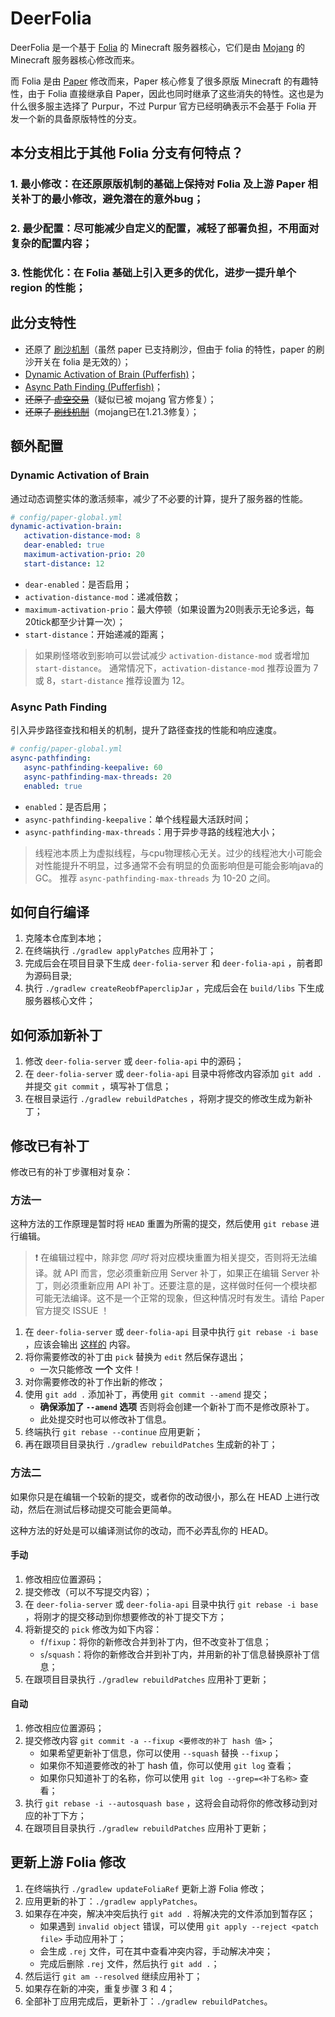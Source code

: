 # DeerFolia

DeerFolia 是一个基于 [Folia](https://papermc.io/software/folia) 的 Minecraft 服务器核心，它们是由 [Mojang](https://mojang.com) 的 Minecraft 服务器核心修改而来。

而 Folia 是由  [Paper](https://papermc.io/software/paper) 修改而来，Paper 核心修复了很多原版 Minecraft 的有趣特性，由于 Folia 直接继承自 Paper，因此也同时继承了这些消失的特性。这也是为什么很多服主选择了 Purpur，不过 Purpur 官方已经明确表示不会基于 Folia 开发一个新的具备原版特性的分支。

## 本分支相比于其他 Folia 分支有何特点？

### 1. 最小修改：在还原原版机制的基础上保持对 Folia 及上游 Paper 相关补丁的最小修改，避免潜在的意外bug；

### 2. 最少配置：尽可能减少自定义的配置，减轻了部署负担，不用面对复杂的配置内容；

### 3. 性能优化：在 Folia 基础上引入更多的优化，进步一提升单个 region 的性能；

## 此分支特性

- 还原了 [刷沙机制](patches/server/0003-Allow-sand-duplication.patch)（虽然 paper 已支持刷沙，但由于 folia 的特性，paper 的刷沙开关在 folia 是无效的）；
- [Dynamic Activation of Brain (Pufferfish)](patches/server/0005-Dynamic-Activation-Brain.patch)；
- [Async Path Finding (Pufferfish)](patches/server/0006-Async-Pathfinding.patch)；
- ~~还原了 [虚空交易](https://ssl.lunadeer.cn:14446/zhangyuheng/DeerFolia/src/branch/master/patches/server/0002-Allow-void-trading.patch)~~（疑似已被 mojang 官方修复）；
- ~~还原了 [刷线机制](https://ssl.lunadeer.cn:14446/zhangyuheng/DeerFolia/src/branch/master/patches/server/0004-Allow-tripwire-duplication.patch)~~（mojang已在1.21.3修复）；

## 额外配置

### Dynamic Activation of Brain

通过动态调整实体的激活频率，减少了不必要的计算，提升了服务器的性能。

```yaml
# config/paper-global.yml
dynamic-activation-brain:
   activation-distance-mod: 8
   dear-enabled: true
   maximum-activation-prio: 20
   start-distance: 12
```
- `dear-enabled`：是否启用；
- `activation-distance-mod`：递减倍数；
- `maximum-activation-prio`：最大停顿（如果设置为20则表示无论多远，每20tick都至少计算一次）；
- `start-distance`：开始递减的距离；

> 如果刷怪塔收到影响可以尝试减少 `activation-distance-mod` 或者增加 `start-distance`。
> 通常情况下，`activation-distance-mod` 推荐设置为 7 或 8，`start-distance` 推荐设置为 12。

### Async Path Finding

引入异步路径查找和相关的机制，提升了路径查找的性能和响应速度。

```yaml
# config/paper-global.yml
async-pathfinding:
   async-pathfinding-keepalive: 60
   async-pathfinding-max-threads: 20
   enabled: true
```

- `enabled`：是否启用；
- `async-pathfinding-keepalive`：单个线程最大活跃时间；
- `async-pathfinding-max-threads`：用于异步寻路的线程池大小；

> 线程池本质上为虚拟线程，与cpu物理核心无关。过少的线程池大小可能会对性能提升不明显，过多通常不会有明显的负面影响但是可能会影响java的GC。
> 推荐 `async-pathfinding-max-threads` 为 10-20 之间。

## 如何自行编译

1. 克隆本仓库到本地；
2. 在终端执行 `./gradlew applyPatches` 应用补丁；
3. 完成后会在项目目录下生成 `deer-folia-server` 和 `deer-folia-api` ，前者即为源码目录;
4. 执行 `./gradlew createReobfPaperclipJar` ，完成后会在 `build/libs` 下生成服务器核心文件；

## 如何添加新补丁

1. 修改 `deer-folia-server` 或 `deer-folia-api` 中的源码；
2. 在 `deer-folia-server` 或 `deer-folia-api` 目录中将修改内容添加 `git add .` 并提交 `git commit` ，填写补丁信息；
3. 在根目录运行 `./gradlew rebuildPatches` ，将刚才提交的修改生成为新补丁；

## 修改已有补丁

修改已有的补丁步骤相对复杂：

### 方法一

这种方法的工作原理是暂时将 `HEAD` 重置为所需的提交，然后使用 `git rebase` 进行编辑。

> ❗ 在编辑过程中，除非您 *同时* 将对应模块重置为相关提交，否则将无法编译。就 API 而言，您必须重新应用 Server 补丁，如果正在编辑
> Server 补丁，则必须重新应用 API 补丁。还要注意的是，这样做时任何一个模块都可能无法编译。这不是一个正常的现象，但这种情况时有发生。请给
> Paper 官方提交 ISSUE ！

1. 在 `deer-folia-server` 或 `deer-folia-api` 目录中执行 `git rebase -i base`
   ，应该会输出 [这样的](https://gist.github.com/zachbr/21e92993cb99f62ffd7905d7b02f3159) 内容。
2. 将你需要修改的补丁由 `pick` 替换为 `edit` 然后保存退出；
   - 一次只能修改 **一个** 文件！
3. 对你需要修改的补丁作出新的修改；
4. 使用 `git add .` 添加补丁，再使用 `git commit --amend` 提交；
   - **确保添加了 `--amend` 选项** 否则将会创建一个新补丁而不是修改原补丁。
   - 此处提交时也可以修改补丁信息。
5. 终端执行 `git rebase --continue` 应用更新；
6. 再在跟项目目录执行 `./gradlew rebuildPatches` 生成新的补丁；

### 方法二

如果你只是在编辑一个较新的提交，或者你的改动很小，那么在 HEAD 上进行改动，然后在测试后移动提交可能会更简单。

这种方法的好处是可以编译测试你的改动，而不必弄乱你的 HEAD。

#### 手动

1. 修改相应位置源码；
2. 提交修改（可以不写提交内容）；
3. 在 `deer-folia-server` 或 `deer-folia-api` 目录中执行 `git rebase -i base` ，将刚才的提交移动到你想要修改的补丁提交下方；
4. 将新提交的 `pick` 修改为如下内容：
   - `f`/`fixup`：将你的新修改合并到补丁内，但不改变补丁信息；
   - `s`/`squash`：将你的新修改合并到补丁内，并用新的补丁信息替换原补丁信息；
5. 在跟项目目录执行 `./gradlew rebuildPatches` 应用补丁更新；

#### 自动

1. 修改相应位置源码；
2. 提交修改内容 `git commit -a --fixup <要修改的补丁 hash 值>`；
   - 如果希望更新补丁信息，你可以使用 `--squash` 替换 `--fixup`；
   - 如果你不知道要修改的补丁 hash 值，你可以使用 `git log` 查看；
   - 如果你只知道补丁的名称，你可以使用 `git log --grep=<补丁名称>` 查看；
3. 执行 `git rebase -i --autosquash base` ，这将会自动将你的修改移动到对应的补丁下方；
4. 在跟项目目录执行 `./gradlew rebuildPatches` 应用补丁更新；

## 更新上游 Folia 修改

1. 在终端执行 `./gradlew updateFoliaRef` 更新上游 Folia 修改；
2. 应用更新的补丁：`./gradlew applyPatches`。
3. 如果存在冲突，解决冲突后执行 `git add .` 将解决完的文件添加到暂存区；
   - 如果遇到 `invalid object` 错误，可以使用 `git apply --reject <patch file>` 手动应用补丁；
   - 会生成 `.rej` 文件，可在其中查看冲突内容，手动解决冲突；
   - 完成后删除 `.rej` 文件，然后执行 `git add .`；
4. 然后运行 `git am --resolved` 继续应用补丁；
5. 如果存在新的冲突，重复步骤 3 和 4；
6. 全部补丁应用完成后，更新补丁：`./gradlew rebuildPatches`。
